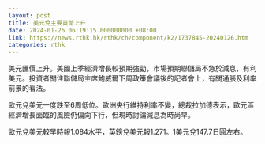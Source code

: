 ```yaml
---
layout: post
title: 美元兌主要貨幣上升
date: 2024-01-26 06:19:15.000000000 +08:00
link: https://news.rthk.hk/rthk/ch/component/k2/1737845-20240126.htm
categories: rthk
---
```


美元匯價上升。美國上季經濟增長較預期強勁，市場預期聯儲局不急於減息，有利美元。投資者關注聯儲局主席鮑威爾下周政策會議後的記者會上，有關通脹及利率前景的看法。

歐元兌美元一度跌至6周低位。歐洲央行維持利率不變，總裁拉加德表示，歐元區經濟增長面臨的風險仍偏向下行，但現時討論減息為時尚早。

歐元兌美元較早時報1.084水平，英鎊兌美元報1.271。1美元兌147.7日圓左右。
